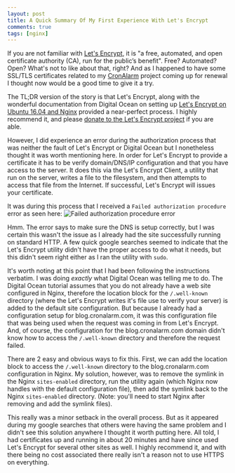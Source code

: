 ```yaml
---
layout: post
title: A Quick Summary Of My First Experience With Let's Encrypt
comments: true
tags: [nginx]
---
```


If you are not familiar with [Let's Encrypt](https://letsencrypt.org), it is "a free, automated, and
open certificate authority (CA), run for the public’s benefit". Free? Automated? Open? What's not
to like about that, right? And as I happened to have some SSL/TLS certificates related to my
[CronAlarm](https://www.cronalarm.com) project coming up for renewal I thought now would be a
good time to give it a try.

The TL;DR version of the story is that Let's Encrypt, along with the wonderful documentation
from Digital Ocean on setting up [Let's Encrypt on Ubuntu 16.04 and Nginx](https://www.digitalocean.com/community/tutorials/how-to-secure-nginx-with-let-s-encrypt-on-ubuntu-16-04)
provided a near-perfect process. I highly recommend it, and please [donate to the Let's Encrypt project](https://www.generosity.com/community-fundraising/make-a-more-secure-web-with-let-s-encrypt)
if you are able.

However, I did experience an error during the authorization process that was neither the fault of Let's Encrypt or Digital
Ocean but I nonetheless thought it was worth mentioning here. In order for
Let's Encrypt to provide a certificate it has to be verify domain/DNS/IP configuration and that you have access
to the server. It does this via the Let's Encrypt Client, a utility that run on the server, writes a file to the filesystem,
and then attempts to access that file from the Internet. If successful, Let's Encrypt will issues your certificate.

It was during this process that I received a `Failed authorization procedure` error as seen here:
![Failed authorization procedure error]({{site.url}}/assets/images/posts/letsencrypt-error.png)

Hmm. The error says to make sure the DNS is setup correctly, but I was certain this wasn't the issue as I already
had the site successfully running on standard HTTP. A few quick google searches seemed to indicate that the Let's Encrypt utility
didn't have the proper access to do what it needs, but this didn't seem right either as I ran the utility with `sudo`.

It's worth noting at this point that I had been following the instructions verbatim. I was doing <em>exactly</em> what Digital
Ocean was telling me to do. The Digital Ocean tutorial assumes that you do not already have a web site configured in Nginx, therefore
the location block for the `/.well-known` directory (where the Let's Encrypt writes it's file use to verify your server)
is added to the default site configuration. But because I already had
a configuration setup for blog.cronalarm.com, it was this configuration file that was being used when the request
was coming in from Let's Encrypt. And, of course, the configuration for the blog.cronalarm.com domain didn't know how to access the
`/.well-known` directory and therefore the request failed.

There are 2 easy and obvious ways to fix this. First, we can add the location block to access the `/.well-known` directory
to the blog.cronalarm.com configuration in Nginx. My solution, however, was to remove the symlink in the Nginx `sites-enabled`
directory, run the utility again (which Nginx now handles with the default configuration file), then add the
symlink back to the Nginx `sites-enabled` directory. (Note: you'll need to start Nginx after removing and add the symlink files).

This really was a minor setback in the overall process. But as it appeared during my google searches that others were having
the same problem and I didn't see this solution anywhere I thought it worth putting here. All told, I had certificates
up and running in about 20 minutes and have since used Let's Encrypt for several other sites as well. I highly
recommend it, and with there being no cost associated there really isn't a reason not
to use HTTPS on everything.
